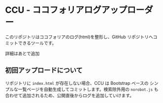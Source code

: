 # CCU - ココフォリアログアップローダー

このリポジトリはココフォリアのログ(html)を整形し、GitHub リポジトリへコミットできるツールです。

詳細はあとで追加

## 初回アップロードについて

リポジトリに `index.html` が存在しない場合、CCU は Bootstrap ベースの
シンプルな一覧ページを自動生成してコミットします。検索除外用の `norobot.js`
も合わせて追加されるため、公開直後からログを追加していけます。

